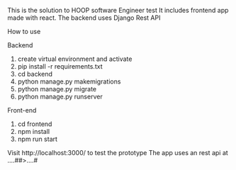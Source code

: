 This is the solution to HOOP software Engineer test
It includes frontend app made with react.
The backend uses Django Rest API 

How to use

Backend
1. create virtual environment and activate
2. pip install -r requirements.txt
3. cd backend
4. python manage.py makemigrations
5. python manage.py migrate
6. python manage.py runserver

Front-end 
1. cd frontend
2. npm install
3. npm run start

Visit http://localhost:3000/ to test the prototype 
The app uses an rest api at ....##>....#